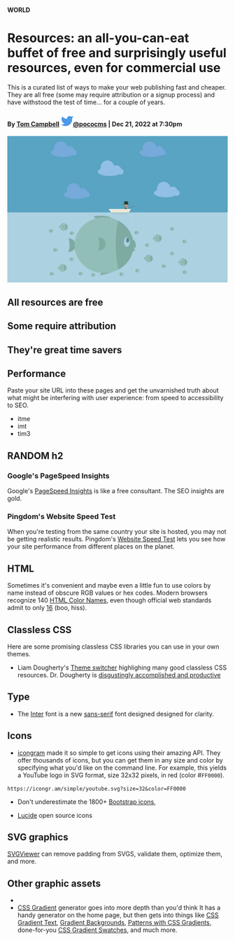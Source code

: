 #### WORLD
# Resources: an all-you-can-eat buffet of free and surprisingly useful resources, even for commercial use

This is a curated list of ways to make your web publishing fast and cheaper.
They are all free (some may require attribution or a signup process) and
have withstood the test of time... for a couple of years.

#### **By** [Tom Campbell](https://pococms.com) [![Twitter profile](twitter-14px-blue.svg)@pococms](https://twitter.com/pococms)  | Dec 21, 2022 at 7:30pm

![Image of happy fisherman unknowingly hooking a huge fish underwater](fishing-3635221.svg)

## All resources are free
## Some require attribution
## They're great time savers

## Performance

Paste your site URL into these pages and get the unvarnished truth
about what might be interfering with user experience: from speed to
accessibility to SEO.

* itme
* imt
* tim3

## RANDOM h2

### Google's PageSpeed Insights

Google's [PageSpeed Insights](https://pagespeed.web.dev) is 
like a free consultant. The SEO insights are gold.

### Pingdom's Website Speed Test

When you're testing from the same country your site is
hosted, you may not be getting realistic results.
Pingdom's [Website Speed Test](https://tools.pingdom.com) lets you
see how your site performance from different places on the planet.

## HTML

Sometimes it's convenient and maybe even a little fun to use colors by name instead of
obscure RGB values or hex codes. Modern browsers recognize 140 
[HTML Color Names](https://htmlcolorcodes.com/color-names/), even though official 
web standards admit to only [16](https://www.w3.org/wiki/CSS3/Color/Basic_color_keywords)
(boo, hiss).

## Classless CSS

Here are some promising classless CSS libraries you can
use in your own themes.

* Liam Dougherty's [Theme switcher](https://dohliam.github.io/dropin-minimal-css/) highlighing many good classless CSS resources. Dr. Dougherty is [disgustingly accomplished and productive](https://dohliam.github.io/)

## Type

* The [Inter](https://rsms.me/inter/#charset) font is a new [sans-serif](https://developer.mozilla.org/en-US/docs/Web/CSS/font-family#sans-serif) font designed
designed for clarity.

## Icons

* [icongram](https://icongr.am) made it so simple to get icons
using their amazing API. They offer thousands of icons,
but you can get them in any size and color by specifying
what you'd like on the command line. For example, this
yields a YouTube logo in SVG format, size 32x32 pixels,
in red (color #`FF0000`).

```
https://icongr.am/simple/youtube.svg?size=32&color=FF0000
```

* Don't underestimate the 1800+ [Bootstrap icons](https://icons.getbootstrap.com/),


* [Lucide](https://lucide.dev) open source icons

## SVG graphics

[SVGViewer](https://www.svgviewer.dev) can remove padding from SVGS, validate them, optimize them,
and more.


## Other graphic assets

* 
* [CSS Gradient](https://cssgradient.io/) generator goes into more depth than you'd think It has a handy generator on the home page, but then gets into things like [CSS Gradient Text](https://cssgradient.io/blog/css-gradient-text/),  [Gradient Backgrounds](https://cssgradient.io/blog/how-to-create-a-gradient-background/), [Patterns with CSS Gradients](https://cssgradient.io/blog/gradient-patterns/), done-for-you [CSS Gradient Swatches](https://cssgradient.io/swatches/), and  much more.
